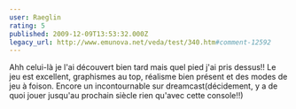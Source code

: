 ```yaml
---
user: Raeglin
rating: 5
published: 2009-12-09T13:53:32.000Z
legacy_url: http://www.emunova.net/veda/test/340.htm#comment-12592
---
```

Ahh celui-là je l'ai découvert bien tard mais quel pied j'ai pris dessus!!
Le jeu est excellent, graphismes au top, réalisme bien présent et des modes de jeu à foison.
Encore un incontournable sur dreamcast(décidement, y a de quoi jouer jusqu'au prochain siècle rien qu'avec cette console!!)